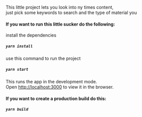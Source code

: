 This little project lets you look into ny times content,<br>
just pick some keywords to search and the type of material you<br>

#### If you want to run this little sucker do the following:

install the dependencies

##### `yarn install`

use this command to run the project

##### `yarn start`

This runs the app in the development mode.<br>
Open [http://localhost:3000](http://localhost:3000) to view it in the browser.

#### If you want to create a production build do this:

##### `yarn build`
